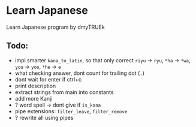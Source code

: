 # Learn Japanese
Learn Japanese program by dmyTRUEk



## Todo:
- impl smarter `kana_to_latin`, so that only correct `riyu` -> `ryu`, `*ha` -> `*wa`, `you` -> `yoo`, `*he` -> `e`
- what checking answer, dont count for trailing dot (`.`)
- dont wait for enter if ctrl+c
- print description
- extract strings from main into constants
- add more Kanji
- ? word spell -> dont give if `is_kana`
- pipe extensions: `filter_leave`, `filter_remove`
- ? rewrite all using pipes

